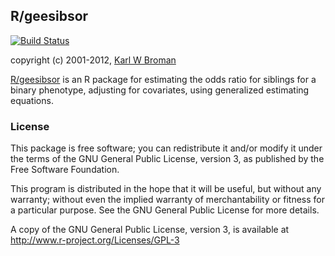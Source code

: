 ## R/geesibsor

[![Build Status](https://travis-ci.org/kbroman/geesibsor.png?branch=master)](https://travis-ci.org/kbroman/geesibsor)

copyright (c) 2001-2012, [Karl W Broman](http://kbroman.org)

[R/geesibsor](https://github.com/kbroman/geesibsor) is an R package for estimating the odds ratio for siblings
for a binary phenotype, adjusting for covariates, using generalized
estimating equations.

### License

This package is free software; you can redistribute it and/or modify it
under the terms of the GNU General Public License, version 3, as
published by the Free Software Foundation.

This program is distributed in the hope that it will be useful, but
without any warranty; without even the implied warranty of
merchantability or fitness for a particular purpose.  See the GNU
General Public License for more details.

A copy of the GNU General Public License, version 3, is available at  
<http://www.r-project.org/Licenses/GPL-3>
